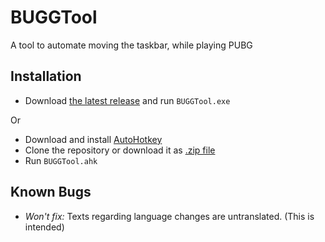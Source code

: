 # BUGGTool
A tool to automate moving the taskbar, while playing PUBG

## Installation
* Download [the latest release](https://github.com/Freigeist/BUGGTool/releases/latest) and run `BUGGTool.exe`

Or
* Download and install [AutoHotkey](http://autohotkey.com)
* Clone the repository or download it as [.zip file](https://github.com/Freigeist/BUGGTool/archive/master.zip)
* Run `BUGGTool.ahk`


## Known Bugs
* *Won't fix:* Texts regarding language changes are untranslated. (This is intended)
